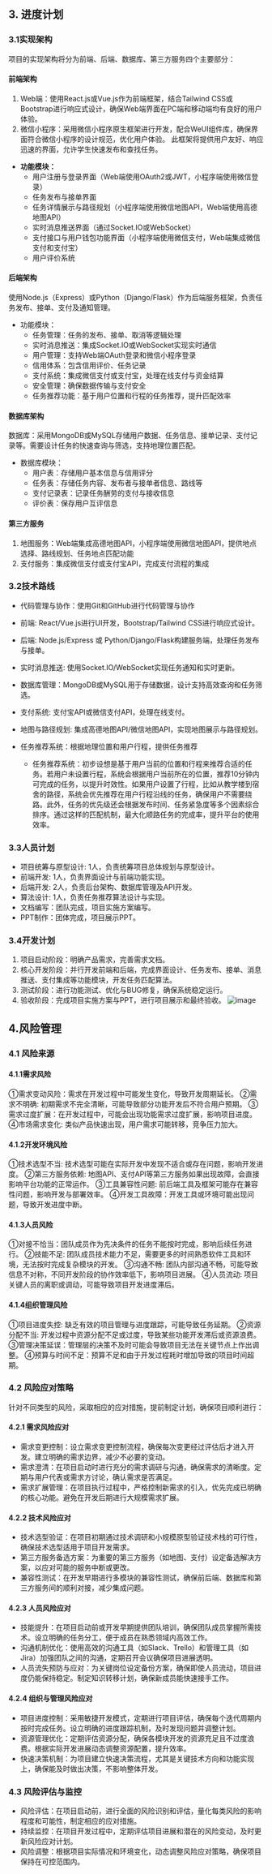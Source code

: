  ## 3. 进度计划

### 3.1实现架构
项目的实现架构将分为前端、后端、数据库、第三方服务四个主要部分：

#### 前端架构
1. Web端：使用React.js或Vue.js作为前端框架，结合Tailwind CSS或Bootstrap进行响应式设计，确保Web端界面在PC端和移动端均有良好的用户体验。
2. 微信小程序：采用微信小程序原生框架进行开发，配合WeUI组件库，确保界面符合微信小程序的设计规范，优化用户体验。
此框架将提供用户友好、响应迅速的界面，允许学生快速发布和查找任务。
- **功能模块：**
  - 用户注册与登录界面（Web端使用OAuth2或JWT，小程序端使用微信登录）
  - 任务发布与接单界面
  - 任务详情展示与路径规划（小程序端使用微信地图API，Web端使用高德地图API）
  - 实时消息推送界面（通过Socket.IO或WebSocket）
  - 支付接口与用户钱包功能界面（小程序端使用微信支付，Web端集成微信支付和支付宝）
  - 用户评价系统
#### 后端架构
使用Node.js（Express）或Python（Django/Flask）作为后端服务框架，负责任务发布、接单、支付及通知管理。
- 功能模块：
  - 任务管理：任务的发布、接单、取消等逻辑处理
  - 实时消息推送：集成Socket.IO或WebSocket实现实时通信
  - 用户管理：支持Web端OAuth登录和微信小程序登录
  - 信用体系：包含信用评价、任务记录
  - 支付系统：集成微信支付或支付宝，处理在线支付与资金结算
  - 安全管理：确保数据传输与支付安全
  - 任务推荐功能：基于用户位置和行程的任务推荐，提升匹配效率
#### 数据库架构
数据库：采用MongoDB或MySQL存储用户数据、任务信息、接单记录、支付记录等。需要设计任务的快速查询与筛选，支持地理位置匹配。
- 数据库模块：
  - 用户表：存储用户基本信息与信用评分
  - 任务表：存储任务内容、发布者与接单者信息、路线等
  - 支付记录表：记录任务酬劳的支付与接收信息
  - 评价表：保存用户互评信息
#### 第三方服务
1. 地图服务：Web端集成高德地图API，小程序端使用微信地图API，提供地点选择、路线规划、任务地点匹配功能
2. 支付服务：集成微信支付或支付宝API，完成支付流程的集成

### 3.2技术路线
- 代码管理与协作：使用Git和GitHub进行代码管理与协作
- 前端: React/Vue.js进行UI开发，Bootstrap/Tailwind CSS进行响应式设计。
- 后端: Node.js/Express 或 Python/Django/Flask构建服务端，处理任务发布与接单。
- 实时消息推送: 使用Socket.IO/WebSocket实现任务通知和实时更新。
- 数据库管理：MongoDB或MySQL用于存储数据，设计支持高效查询和任务筛选。
- 支付系统: 支付宝API或微信支付API，处理在线支付。
- 地图与路径规划: 集成高德地图API/微信地图API，实现地图展示与路径规划。
- 任务推荐系统：根据地理位置和用户行程，提供任务推荐

  - 任务推荐系统：初步设想是基于用户当前的位置和行程来推荐合适的任务。若用户未设置行程，系统会根据用户当前所在的位置，推荐10分钟内可完成的任务，以提升时效性。如果用户设置了行程，比如从教学楼到宿舍的路径，系统会优先推荐在用户行程沿线的任务，确保用户不需要绕路。此外，任务的优先级还会根据发布时间、任务紧急度等多个因素综合排序。通过这样的匹配机制，最大化顺路任务的完成率，提升平台的使用效率。

### 3.3人员计划
- 项目统筹与原型设计: 1人，负责统筹项目总体规划与原型设计。
- 前端开发: 1人，负责界面设计与前端功能实现。
- 后端开发: 2人，负责后台架构、数据库管理及API开发。
- 算法设计: 1人，负责任务推荐算法设计与实现。
- 文档编写：团队完成，项目实施方案编写。
- PPT制作：团体完成，项目展示PPT。

###  3.4开发计划
1. 项目启动阶段：明确产品需求，完善需求文档。
2. 核心开发阶段：并行开发前端和后端，完成界面设计、任务发布、接单、消息推送、支付集成等功能模块，开发任务匹配算法。
3. 测试阶段：进行功能测试、优化与BUG修复，确保系统稳定运行。
4. 验收阶段：完成项目实施方案与PPT，进行项目展示和最终验收。
![image](https://github.com/user-attachments/assets/ff2004e9-9da4-4cad-b43c-ad615193221c)





## 4.风险管理
### 4.1 风险来源

#### 4.1.1需求风险
①需求变动风险：需求在开发过程中可能发生变化，导致开发周期延长。
②需求不明确: 初期需求不完全清晰，可能导致部分功能开发后不符合用户预期。
③需求过度扩展：在开发过程中，可能会出现功能需求过度扩展，影响项目进度。
④市场需求变化: 类似产品快速出现，用户需求可能转移，竞争压力加大。

####  4.1.2开发环境风险
①技术选型不当: 技术选型可能在实际开发中发现不适合或存在问题，影响开发进度。	②第三方服务依赖: 地图API、支付API等第三方服务如果出现故障，会直接影响平台功能的正常运作。
③工具兼容性问题: 前后端工具及框架可能存在兼容性问题，影响开发与部署效率。
④开发工具故障：开发工具或环境可能出现问题，导致开发进度中断。

####  4.1.3人员风险
①对接不恰当：团队成员作为先决条件的任务不能按时完成，影响后续任务进行。
②技能不足: 团队成员技术能力不足，需要更多的时间熟悉软件工具和环境，无法按时完成复杂模块的开发。
③沟通不畅: 团队内部沟通不畅，可能导致信息不对称，不同开发阶段的协作效率低下，影响项目进展。
④人员流动: 项目关键人员的离职或调动，可能导致项目开发进度滞后。

####  4.1.4组织管理风险
①项目进度失控: 缺乏有效的项目管理与进度跟踪，可能导致任务延期。
②资源分配不当: 开发过程中资源分配不足或过度，导致某些功能开发滞后或资源浪费。
③管理决策延误：管理层的决策不及时可能会导致项目无法在关键节点上作出调整。
④预算与时间不足：预算不足和由于开发过程耗时增加导致的项目时间超期。
 	
### 4.2 风险应对策略
针对不同类型的风险，采取相应的应对措施，提前制定计划，确保项目顺利进行：
#### 4.2.1 需求风险应对
- 需求变更控制：设立需求变更控制流程，确保每次变更经过评估后才进入开发。建立明确的需求边界，减少不必要的变动。
- 需求澄清：在项目启动时进行充分的需求调研与沟通，确保需求的清晰度。定期与用户代表或需求方讨论，确认需求是否满足。
- 需求扩展管理：在项目执行过程中，严格控制新需求的引入，优先完成已明确的核心功能。避免在开发后期进行大规模需求扩展。
#### 4.2.2 技术风险应对
- 技术选型验证：在项目初期通过技术调研和小规模原型验证技术栈的可行性，确保技术选型适用于项目开发需求。
- 第三方服务备选方案：为重要的第三方服务（如地图、支付）设定备选解决方案，以应对可能的服务中断或更改。
- 兼容性测试：在开发早期进行多模块的兼容性测试，确保前后端、数据库和第三方服务间的顺利对接，减少集成问题。
#### 4.2.3 人员风险应对
- 技能提升：在项目启动前或开发早期提供团队培训，确保团队成员掌握所需技术。设立明确的任务分工，便于成员在熟悉领域内高效工作。
- 沟通机制优化：使用高效的沟通工具（如Slack、Trello）和管理工具（如Jira）加强团队之间的沟通，定期召开会议确保项目进展透明。
- 人员流失预防与应对：为关键岗位设定备份方案，确保即使人员流动，项目进度仍能保持稳定。制定知识转移计划，确保新成员能快速接手工作。
#### 4.2.4 组织与管理风险应对
- 项目进度控制：采用敏捷开发模式，定期进行项目评估，确保每个迭代周期内按时完成任务。设立明确的进度跟踪机制，及时发现问题并调整计划。
- 资源管理优化：定期评估资源分配，确保各模块开发的资源充足且不过度浪费。根据实际开发进展动态调整资源配置，提升效率。
- 快速决策机制：为项目建立快速决策流程，尤其是关键技术方向和功能实现上，确保能及时做出决策，不影响整体开发。
### 4.3 风险评估与监控
- 风险评估：在项目启动前，进行全面的风险识别和评估，量化每类风险的影响程度和可能性，制定相应的应对措施。
- 持续监控：在项目开发过程中，定期评估项目进展和潜在的风险变动，及时更新风险应对计划。
- 风险调整：根据项目实际情况和环境变化，动态调整风险应对策略，确保项目保持在可控范围内。
